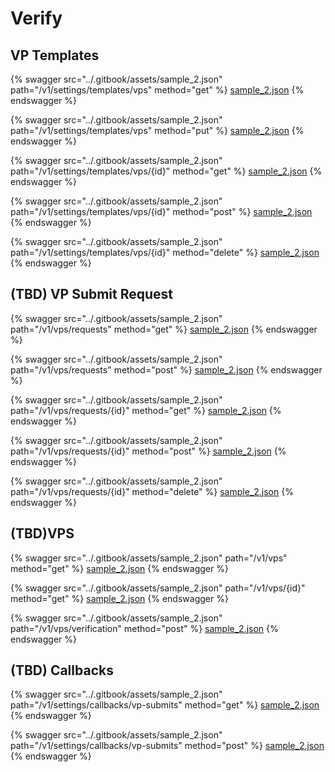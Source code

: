 # Verify

## VP Templates

{% swagger src="../.gitbook/assets/sample_2.json" path="/v1/settings/templates/vps" method="get" %}
[sample_2.json](../.gitbook/assets/sample_2.json)
{% endswagger %}

{% swagger src="../.gitbook/assets/sample_2.json" path="/v1/settings/templates/vps" method="put" %}
[sample_2.json](../.gitbook/assets/sample_2.json)
{% endswagger %}

{% swagger src="../.gitbook/assets/sample_2.json" path="/v1/settings/templates/vps/{id}" method="get" %}
[sample_2.json](../.gitbook/assets/sample_2.json)
{% endswagger %}

{% swagger src="../.gitbook/assets/sample_2.json" path="/v1/settings/templates/vps/{id}" method="post" %}
[sample_2.json](../.gitbook/assets/sample_2.json)
{% endswagger %}

{% swagger src="../.gitbook/assets/sample_2.json" path="/v1/settings/templates/vps/{id}" method="delete" %}
[sample_2.json](../.gitbook/assets/sample_2.json)
{% endswagger %}

## (TBD) VP Submit Request

{% swagger src="../.gitbook/assets/sample_2.json" path="/v1/vps/requests" method="get" %}
[sample_2.json](../.gitbook/assets/sample_2.json)
{% endswagger %}

{% swagger src="../.gitbook/assets/sample_2.json" path="/v1/vps/requests" method="post" %}
[sample_2.json](../.gitbook/assets/sample_2.json)
{% endswagger %}

{% swagger src="../.gitbook/assets/sample_2.json" path="/v1/vps/requests/{id}" method="get" %}
[sample_2.json](../.gitbook/assets/sample_2.json)
{% endswagger %}

{% swagger src="../.gitbook/assets/sample_2.json" path="/v1/vps/requests/{id}" method="post" %}
[sample_2.json](../.gitbook/assets/sample_2.json)
{% endswagger %}

{% swagger src="../.gitbook/assets/sample_2.json" path="/v1/vps/requests/{id}" method="delete" %}
[sample_2.json](../.gitbook/assets/sample_2.json)
{% endswagger %}

## (TBD)VPS

{% swagger src="../.gitbook/assets/sample_2.json" path="/v1/vps" method="get" %}
[sample_2.json](../.gitbook/assets/sample_2.json)
{% endswagger %}

{% swagger src="../.gitbook/assets/sample_2.json" path="/v1/vps/{id}" method="get" %}
[sample_2.json](../.gitbook/assets/sample_2.json)
{% endswagger %}

{% swagger src="../.gitbook/assets/sample_2.json" path="/v1/vps/verification" method="post" %}
[sample_2.json](../.gitbook/assets/sample_2.json)
{% endswagger %}

## (TBD) Callbacks

{% swagger src="../.gitbook/assets/sample_2.json" path="/v1/settings/callbacks/vp-submits" method="get" %}
[sample_2.json](../.gitbook/assets/sample_2.json)
{% endswagger %}

{% swagger src="../.gitbook/assets/sample_2.json" path="/v1/settings/callbacks/vp-submits" method="post" %}
[sample_2.json](../.gitbook/assets/sample_2.json)
{% endswagger %}
